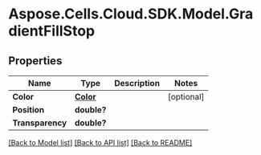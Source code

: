 # Aspose.Cells.Cloud.SDK.Model.GradientFillStop
## Properties

Name | Type | Description | Notes
------------ | ------------- | ------------- | -------------
**Color** | [**Color**](Color.md) |  | [optional] 
**Position** | **double?** |  | 
**Transparency** | **double?** |  | 

[[Back to Model list]](../README.md#documentation-for-models) [[Back to API list]](../README.md#documentation-for-api-endpoints) [[Back to README]](../README.md)

